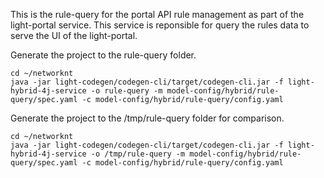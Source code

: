This is the rule-query for the portal API rule management as part of the light-portal service. This service is reponsible for query the rules data to serve the UI of the light-portal. 

Generate the project to the rule-query folder.

```
cd ~/networknt
java -jar light-codegen/codegen-cli/target/codegen-cli.jar -f light-hybrid-4j-service -o rule-query -m model-config/hybrid/rule-query/spec.yaml -c model-config/hybrid/rule-query/config.yaml
```

Generate the project to the /tmp/rule-query folder for comparison. 

```
cd ~/networknt
java -jar light-codegen/codegen-cli/target/codegen-cli.jar -f light-hybrid-4j-service -o /tmp/rule-query -m model-config/hybrid/rule-query/spec.yaml -c model-config/hybrid/rule-query/config.yaml
```
